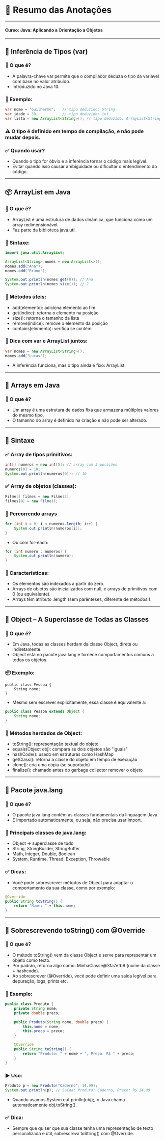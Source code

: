 # 📘 Resumo das Anotações

---

#### Curso: Java: Aplicando a Orientação a Objetos

---

## 🧠 Inferência de Tipos (var)

### 📌 O que é?

- A palavra-chave var permite que o compilador deduza o tipo da variável com base no valor atribuído.
- Introduzido no Java 10.

### 🧱 Exemplo:

```java
var nome = "Guilherme";   // tipo deduzido: String
var idade = 30;           // tipo deduzido: int
var lista = new ArrayList<String>(); // tipo deduzido: ArrayList<String>
```

### ⚠️ O tipo é definido em tempo de compilação, e não pode mudar depois.

### ✅ Quando usar?

- Quando o tipo for óbvio e a inferência tornar o código mais legível.
- Evitar quando isso causar ambiguidade ou dificultar o entendimento do código.

--- 

## 📦 ArrayList em Java

### 📌 O que é?

- ArrayList é uma estrutura de dados dinâmica, que funciona como um array redimensionável.
- Faz parte da biblioteca java.util.

### 🧱 Sintaxe:

```java
import java.util.ArrayList;

ArrayList<String> nomes = new ArrayList<>();
nomes.add("Ana");
nomes.add("Bruno");

System.out.println(nomes.get(0)); // Ana
System.out.println(nomes.size()); // 2
```

### 🔧 Métodos úteis:

- add(elemento): adiciona elemento ao fim
- get(indice): retorna o elemento na posição
- size(): retorna o tamanho da lista
- remove(indice): remove o elemento da posição
- contains(elemento): verifica se contém

### 📌 Dica com var e ArrayList juntos:

```java
var nomes = new ArrayList<String>();
nomes.add("Lucas");
```

- A inferência funciona, mas o tipo ainda é fixo: ArrayList<String>.

---

## 🧮 Arrays em Java

### 📌 O que é?

- Um array é uma estrutura de dados fixa que armazena múltiplos valores do mesmo tipo.
- O tamanho do array é definido na criação e não pode ser alterado.

---

## 🧱 Sintaxe

### ✅ Array de tipos primitivos:

```java
int[] numeros = new int[5]; // array com 5 posições
numeros[0] = 10;
System.out.println(numeros[0]); // 10
```

### ✅ Array de objetos (classes):

```java
Filme[] filmes = new Filme[2];
filmes[0] = new Filme();
```

### 🔁 Percorrendo arrays

```java
for (int i = 0; i < numeros.length; i++) {
    System.out.println(numeros[i]);
}
```

- Ou com for-each:

```java
for (int numero : numeros) {
    System.out.println(numero);
}
```

### 🧠 Características:

- Os elementos são indexados a partir do zero.
- Arrays de objetos são inicializados com null, e arrays de primitivos com 0 (ou equivalente).
- Arrays têm atributo .length (sem parênteses, diferente de métodos!).

---

## 🧱 Object – A Superclasse de Todas as Classes

### 📌 O que é?

- Em Java, todas as classes herdam da classe Object, direta ou indiretamente.
- Object está no pacote java.lang e fornece comportamentos comuns a todos os objetos.

### 📦 Exemplo:

```
public class Pessoa {
    String nome;
}
```

- Mesmo sem escrever explicitamente, essa classe é equivalente a:

```java
public class Pessoa extends Object {
    String nome;
}
```

### 🧠 Métodos herdados de Object:

- toString(): representação textual do objeto
- equals(Object obj): compara se dois objetos são "iguais"
- hashCode(): usado em estruturas como HashMap
- getClass(): retorna a classe do objeto em tempo de execução
- clone(): cria uma cópia (se suportado)
- finalize(): chamado antes do garbage collector remover o objeto

---

## 📂 Pacote java.lang

### 📌 O que é?

- O pacote java.lang contém as classes fundamentais da linguagem Java.
- É importado automaticamente, ou seja, não precisa usar import.

### 🚀 Principais classes de java.lang:

- Object → superclasse de tudo
- String, StringBuilder, StringBuffer
- Math, Integer, Double, Boolean
- System, Runtime, Thread, Exception, Throwable

### ✅ Dicas:

- Você pode sobrescrever métodos de Object para adaptar o comportamento da sua classe, como por exemplo:

```java
@Override
public String toString() {
    return "Nome: " + this.nome;
}
```

---

## 📝 Sobrescrevendo toString() com @Override

### 📌 O que é?

- O método toString() vem da classe Object e serve para representar um objeto como texto.
- Por padrão, retorna algo como: MinhaClasse@3fa7efb9 (nome da classe + hashcode).
- Ao sobrescrever (@Override), você pode definir uma saída legível para depuração, logs, prints etc.

### 🧱 Exemplo:

```java
public class Produto {
    private String nome;
    private double preco;

    public Produto(String nome, double preco) {
        this.nome = nome;
        this.preco = preco;
    }

    @Override
    public String toString() {
        return "Produto: " + nome + ", Preço: R$ " + preco;
    }
}
```

### ▶️ Uso:

```java
Produto p = new Produto("Caderno", 14.99);
System.out.println(p); // Saída: Produto: Caderno, Preço: R$ 14.99
```
- Quando usamos System.out.println(obj);, o Java chama automaticamente obj.toString().

### ✅ Dica:

- Sempre que quiser que sua classe tenha uma representação de texto personalizada e útil, sobrescreva toString() com @Override.